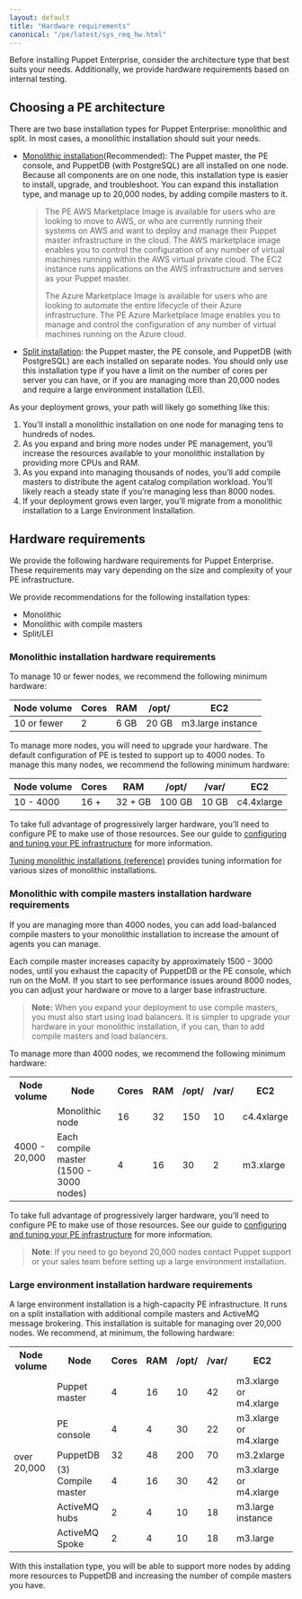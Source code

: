 ```yaml
---
layout: default
title: "Hardware requirements"
canonical: "/pe/latest/sys_req_hw.html"
---
```


Before installing Puppet Enterprise, consider the architecture type that best suits your needs. Additionally, we provide hardware requirements based on internal testing.

## Choosing a PE architecture

There are two base installation types for Puppet Enterprise: monolithic and split. In most cases, a monolithic installation should suit your needs.

- [Monolithic installation](./install_pe_mono.html)(Recommended): The Puppet master, the PE console, and PuppetDB (with PostgreSQL) are all installed on one node. Because all components are on one node, this installation type is easier to install, upgrade, and troubleshoot. You can expand this installation type, and manage up to 20,000 nodes, by adding compile masters to it.

  > The PE AWS Marketplace Image is available for users who are looking to move to AWS, or who are currently running their systems on AWS and want to deploy and manage their Puppet master infrastructure in the cloud. The AWS marketplace image enables you to control the configuration of any number of virtual machines running within the AWS virtual private cloud. The EC2 instance runs applications on the AWS infrastructure and serves as your Puppet master.
  >
  > The Azure Marketplace Image is available for users who are looking to automate the entire lifecycle of their Azure infrastructure. The PE Azure Marketplace Image enables you to manage and control the configuration of any number of virtual machines running on the Azure cloud.

- [Split installation](./install_text_mode_split.html): the Puppet master, the PE console, and PuppetDB (with PostgreSQL) are each installed on separate nodes. You should only use this installation type if you have a limit on the number of cores per server you can have, or if you are managing more than 20,000 nodes and require a large environment installation (LEI).

As your deployment grows, your path will likely go something like this:

1. You’ll install a monolithic installation on one node for managing tens to hundreds of nodes.
2. As you expand and bring more nodes under PE management, you’ll increase the resources available to your monolithic installation by providing more CPUs and RAM.
3. As you expand into managing thousands of nodes, you’ll add compile masters to distribute the agent catalog compilation workload.  You’ll likely reach a steady state if you’re managing less than 8000 nodes.
4. If your deployment grows even larger, you’ll migrate from a monolithic installation to a Large Environment Installation.

## Hardware requirements

We provide the following hardware requirements for Puppet Enterprise. These requirements may vary depending on the size and complexity of your PE infrastructure.

We provide recommendations for the following installation types:

- Monolithic
- Monolithic with compile masters
- Split/LEI

### Monolithic installation hardware requirements

To manage 10 or fewer nodes, we recommend the following minimum hardware:

Node volume |Cores | RAM       | /opt/   | EC2
------------|------ |-----------|---------|------
 10 or fewer|     2  | 6 GB   | 20 GB  | m3.large instance

To manage more nodes, you will need to upgrade your hardware. The default configuration of PE is tested to support up to 4000 nodes. To manage this many nodes, we recommend the following minimum hardware:

Node volume | Cores | RAM       | /opt/   | /var/ | EC2
------------|------|-----------|---------|-------|------
 10 - 4000  |  16 +  | 32 + GB   | 100 GB  | 10 GB | c4.4xlarge

To take full advantage of progressively larger hardware, you’ll need to configure PE to make use of those resources. See our guide to [configuring and tuning your PE infrastructure](./config_intro.html) for more information.

[Tuning monolithic installations (reference)](./config_monolithic.html) provides tuning information for various sizes of monolithic installations.

### Monolithic with compile masters installation hardware requirements

If you are managing more than 4000 nodes, you can add load-balanced compile masters to your monolithic installation to increase the amount of agents you can manage.

Each compile master increases capacity by approximately 1500 - 3000 nodes, until you exhaust the capacity of PuppetDB or the PE console, which run on the MoM. If you start to see performance issues around 8000 nodes, you can adjust your hardware or move to a larger base infrastructure.

>**Note:** When you expand your deployment to use compile masters, you must also start using load balancers. It is simpler to upgrade your hardware in your monolithic installation, if you can, than to add compile masters and load balancers.

To manage more than 4000 nodes, we recommend the following minimum hardware:

<table>
  <tr>
    <th>Node volume</th>
    <th>Node</th>
    <th>Cores </th>
    <th>RAM</th>
    <th>/opt/</th>
    <th>/var/</th>
    <th>EC2</th>
  </tr>
  <tr>
    <td rowspan="2">4000 - 20,000</td>
    <td>Monolithic node</td>
    <td>16</td>
    <td>32</td>
    <td>150</td>
    <td>10</td>
    <td>c4.4xlarge</td>
  </tr>
  <tr>
    <td>Each compile master (1500 - 3000 nodes)</td>
    <td>4</td>
    <td>16</td>
    <td>30</td>
    <td>2</td>
    <td>m3.xlarge</td>
  </tr>
</table>

To take full advantage of progressively larger hardware, you’ll need to configure PE to make use of those resources. See our guide to [configuring and tuning your PE infrastructure](./config_intro.html) for more information.

>**Note**: If you need to go beyond 20,000 nodes contact Puppet support or your sales team before setting up a large environment installation.


### Large environment installation hardware requirements

A large environment installation is a high-capacity PE infrastructure. It runs on a split installation with additional compile masters and ActiveMQ message brokering. This installation is suitable for managing over 20,000 nodes. We recommend, at minimum, the following hardware:

<table>
  <tr>
    <th>Node volume</th>
    <th>Node</th>
    <th>Cores </th>
    <th>RAM</th>
    <th>/opt/</th>
    <th>/var/</th>
    <th>EC2</th>
  </tr>
  <tr>
    <td rowspan="6">over 20,000</td>
    <td>Puppet master</td>
    <td>4</td>
    <td>16</td>
    <td>10</td>
    <td>42</td>
    <td>m3.xlarge or m4.xlarge</td>
  </tr>
  <tr>
    <td>PE console</td>
    <td>4</td>
    <td>4</td>
    <td>30</td>
    <td>22</td>
    <td>m3.xlarge or m4.xlarge </td>
  </tr>
  <tr>
    <td>PuppetDB</td>
    <td>32</td>
    <td>48</td>
    <td>200</td>
    <td>70</td>
    <td>m3.2xlarge </td>
  </tr>
  <tr>
    <td>(3) Compile master</td>
    <td>4</td>
    <td>16</td>
    <td>30</td>
    <td>42</td>
    <td>m3.xlarge or m4.xlarge </td>
  </tr>
  <tr>
    <td>ActiveMQ hubs</td>
    <td>2</td>
    <td>4</td>
    <td>10</td>
    <td>18</td>
    <td>m3.large instance</td>
  </tr>
  <tr>
    <td>ActiveMQ Spoke</td>
    <td>2</td>
    <td>4</td>
    <td>10</td>
    <td>18</td>
    <td>m3.large </td>
  </tr>
</table>

With this installation type, you will be able to support more nodes by adding more resources to PuppetDB and increasing the number of compile masters you have.

